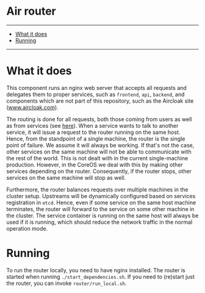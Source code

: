 Air router
==========

----------------------

- [What it does](#what-it-does)
- [Running](#running)

----------------------

# What it does

This component runs an nginx web server that accepts all requests and delegates them to proper services, such as `frontend`, `api`, `backend`, and components which are not part of this repository, such as the Aircloak site (www.aircloak.com).

The routing is done for all requests, both those coming from users as well as from services (see [here](../README.md#production)). When a service wants to talk to another service, it will issue a request to the router running on the same host. Hence, from the standpoint of a single machine, the router is the single point of failure. We assume it will always be working. If that's not the case, other services on the same machine will not be able to communicate with the rest of the world. This is not dealt with in the current single-machine production. However, in the CoreOS we deal with this by making other services depending on the router. Consequently, if the router stops, other services on the same machine will stop as well.

Furthermore, the router balances requests over multiple machines in the cluster setup. Upstreams will be dynamically configured based on services registration in `etcd`. Hence, even if some service on the same host machine terminates, the router will forward to the service on some other machine in the cluster. The service container is running on the same host will always be used if it is running, which should reduce the network traffic in the normal operation mode.

# Running

To run the router locally, you need to have nginx installed. The router is started when running `./start_dependencies.sh`. If you need to (re)start just the router, you can invoke `router/run_local.sh`.
